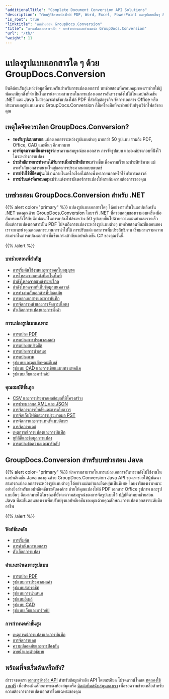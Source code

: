 ```yaml
---
"additionalTitle": "Complete Document Conversion API Solutions"
"description": "เรียนรู้วิธีการแปลงไฟล์ PDF, Word, Excel, PowerPoint และรูปแบบอื่นๆ อีกกว่า 50 รูปแบบด้วยบทช่วยสอนแบบทีละขั้นตอนของเรา นำการแปลงเอกสารไปใช้งานในแอปพลิเคชันของคุณได้อย่างราบรื่น"
"is_root": true
"linktitle": "บทช่วยสอน GroupDocs.Conversion"
"title": "การแปลงเอกสารหลัก - บทช่วยสอนและคำแนะนำ GroupDocs.Conversion"
"url": "/th/"
"weight": 11
---
```


# แปลงรูปแบบเอกสารใด ๆ ด้วย GroupDocs.Conversion

ยินดีต้อนรับสู่แหล่งข้อมูลที่ครบครันสำหรับการแปลงเอกสาร! บทช่วยสอนที่ครอบคลุมของเราช่วยให้ผู้พัฒนามีทุกสิ่งที่จำเป็นในการนำความสามารถในการแปลงเอกสารอันทรงพลังไปใช้ในแอปพลิเคชัน .NET และ Java ไม่ว่าคุณจะกำลังแปลงไฟล์ PDF ที่สำคัญต่อธุรกิจ จัดการเอกสาร Office หรือประมวลผลรูปแบบเฉพาะ GroupDocs.Conversion ก็มีเครื่องมือที่จะช่วยปรับปรุงเวิร์กโฟลว์ของคุณ

## เหตุใดจึงควรเลือก GroupDocs.Conversion?

- **รองรับรูปแบบสากล**:แปลงเอกสารระหว่างรูปแบบต่างๆ มากกว่า 50 รูปแบบ รวมถึง PDF, Office, CAD และอื่นๆ อีกมากมาย
- **เอาท์พุตความเที่ยงตรงสูง**รักษาความสมบูรณ์ของเอกสาร การจัดรูปแบบ และองค์ประกอบที่ฝังไว้ในระหว่างการแปลง
- **ประสิทธิภาพการทำงานได้รับการเพิ่มประสิทธิภาพ**:สร้างขึ้นเพื่อความเร็วและประสิทธิภาพ แม้กระทั่งกับเอกสารขนาดใหญ่และการประมวลผลแบบแบตช์
- **การปรับใช้ที่ยืดหยุ่น**:ใช้งานภายในเครื่องโดยไม่ต้องพึ่งพาภายนอกหรือใช้บริการคลาวด์
- **การปรับแต่งที่ครอบคลุม**:ปรับแต่งพารามิเตอร์การแปลงให้ตรงกับความต้องการของคุณ

## บทช่วยสอน GroupDocs.Conversion สำหรับ .NET

{{% alert color="primary" %}}
แปลงรูปแบบเอกสารใดๆ ได้อย่างราบรื่นในแอปพลิเคชัน .NET ของคุณด้วย GroupDocs.Conversion ไลบรารี .NET ที่ครอบคลุมของเรามอบเครื่องมืออันทรงพลังให้กับนักพัฒนาในการแปลงไฟล์ระหว่าง 50 รูปแบบขึ้นไปด้วยความแม่นยำและรวดเร็ว ตั้งแต่การแปลงเอกสารเป็น PDF ไปจนถึงการแปลงระหว่างรูปแบบต่างๆ บทช่วยสอนทีละขั้นตอนของเราจะแนะนำคุณตลอดกระบวนการนำไปใช้ การปรับแต่ง และการเพิ่มประสิทธิภาพ เริ่มผสานรวมความสามารถในการแปลงเอกสารที่แข็งแกร่งเข้ากับแอปพลิเคชัน C# ของคุณวันนี้

{{% /alert %}}

### บทช่วยสอนที่สำคัญ

- [การเริ่มต้นใช้งานและการออกใบอนุญาต](./net/getting-started-licensing/)
- [การโหลดจากแหล่งที่มาในพื้นที่](./net/loading-from-local-sources/)
- [กำลังโหลดจากแหล่งระยะไกล](./net/loading-from-remote-sources/)
- [กำลังโหลดจากที่เก็บข้อมูลบนคลาวด์](./net/loading-from-cloud-storage/)
- [การทำงานกับเอกสารที่ปลอดภัย](./net/working-with-secure-documents/)
- [การออกเอกสารและการบันทึก](./net/document-output-saving/)
- [การจัดการหน้าและการจัดการเนื้อหา](./net/page-management-content-manipulation/)
- [ตัวเลือกการแปลงและการตั้งค่า](./net/conversion-options-settings/)

### การแปลงรูปแบบเฉพาะ

- [การแปลง PDF](./net/pdf-conversion/)
- [การแปลงการประมวลผลคำ](./net/word-processing-conversion/)
- [การแปลงสเปรดชีต](./net/spreadsheet-conversion/)
- [การแปลงการนำเสนอ](./net/presentation-conversion/)
- [การแปลงภาพ](./net/image-conversion/)
- [รูปแบบและคุณลักษณะอีเมล์](./net/email-formats-features/)
- [รูปแบบ CAD และการเขียนแบบทางเทคนิค](./net/cad-technical-drawing-formats/)
- [รูปแบบเว็บและมาร์กอัป](./net/web-markup-formats/)

### คุณสมบัติขั้นสูง

- [CSV และการประมวลผลข้อมูลที่มีโครงสร้าง](./net/csv-structured-data-processing/)
- [การประมวลผล XML และ JSON](./net/xml-json-processing/)
- [การจัดการการบีบอัดและการเก็บถาวร](./net/compression-archive-handling/)
- [การจัดเก็บไฟล์และการประมวลผล PST](./net/storage-files-pst-processing/)
- [การจัดการและการแทนที่แบบอักษร](./net/font-handling-substitution/)
- [การจัดการแคช](./net/cache-management/)
- [เหตุการณ์การแปลงและการบันทึก](./net/conversion-events-logging/)
- [ยูทิลิตี้และข้อมูลการแปลง](./net/conversion-utilities-information/)
- [การแปลงข้อความและมาร์กอัป](./net/text-markup-conversion/)

## GroupDocs.Conversion สำหรับบทช่วยสอน Java

{{% alert color="primary" %}}
นำความสามารถในการแปลงเอกสารอันทรงพลังไปใช้งานในแอปพลิเคชัน Java ของคุณด้วย GroupDocs.Conversion Java API ของเราช่วยให้ผู้พัฒนาสามารถแปลงเอกสารระหว่างรูปแบบต่างๆ ได้อย่างแม่นยำและยืดหยุ่นเป็นพิเศษ ไลบรารีของเราเหมาะอย่างยิ่งสำหรับแอปพลิเคชันระดับองค์กร ช่วยให้คุณแปลงไฟล์ PDF เอกสาร Office รูปภาพ และรูปแบบอื่นๆ อีกมากมายได้ในขณะที่ยังคงความสมบูรณ์ของการจัดรูปแบบไว้ ปฏิบัติตามบทช่วยสอน Java ทีละขั้นตอนของเราเพื่อปรับปรุงแอปพลิเคชันของคุณด้วยคุณลักษณะการแปลงเอกสารระดับมืออาชีพ

{{% /alert %}}

### ฟังก์ชันหลัก

- [การเริ่มต้น](./java/getting-started/)
- [การดำเนินการเอกสาร](./java/document-operations/)
- [ตัวเลือกการแปลง](./java/conversion-options/)

### คำแนะนำเฉพาะรูปแบบ

- [การแปลง PDF](./java/pdf-conversion/)
- [รูปแบบการประมวลผลคำ](./java/word-processing-formats/)
- [รูปแบบสเปรดชีท](./java/spreadsheet-formats/)
- [รูปแบบการนำเสนอ](./java/presentation-formats/)
- [รูปแบบอีเมล์](./java/email-formats/)
- [รูปแบบ CAD](./java/cad-formats/)
- [รูปแบบเว็บและมาร์กอัป](./java/web-markup-formats/)

### การกำหนดค่าขั้นสูง

- [เหตุการณ์การแปลงและการบันทึก](./java/conversion-events-logging/)
- [การจัดการแคช](./java/cache-management/)
- [ความปลอดภัยและการป้องกัน](./java/security-protection/)
- [ลายน้ำและคำอธิบาย](./java/watermarks-annotations/)

## พร้อมที่จะเริ่มต้นหรือยัง?

สำรวจของเรา [เอกสารอ้างอิง API](https://reference.groupdocs.com/) สำหรับข้อมูลอ้างอิง API โดยละเอียด โปรดดาวน์โหลด [ทดลองใช้งานฟรี](https://releases.groupdocs.com/) เพื่อประเมินศักยภาพของห้องสมุดหรือ [ติดต่อทีมสนับสนุนของเรา](https://forum.groupdocs.com/) เพื่อขอความช่วยเหลือสำหรับความต้องการการแปลงเอกสารโดยเฉพาะของคุณ